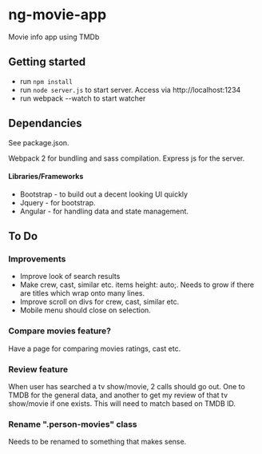 # ng-movie-app
Movie info app using TMDb

## Getting started
- run `npm install`
- run `node server.js` to start server. Access via http://localhost:1234
- run webpack --watch to start watcher

## Dependancies
See package.json.

Webpack 2 for bundling and sass compilation.
Express js for the server.

#### Libraries/Frameworks
* Bootstrap - to build out a decent looking UI quickly
* Jquery - for bootstrap.
* Angular - for handling data and state management.

## To Do

### Improvements
* Improve look of search results
* Make crew, cast, similar etc. items height: auto;. Needs to grow if there are titles which wrap onto many lines.
* Improve scroll on divs for crew, cast, similar etc.
* Mobile menu should close on selection.

### Compare movies feature?
Have a page for comparing movies ratings, cast etc.

### Review feature
When user has searched a tv show/movie, 2 calls should go out. One to TMDB for the general data, and another to get my review of that tv show/movie if one exists. This will need to match based on TMDB ID.

### Rename ".person-movies" class
Needs to be renamed to something that makes sense.
